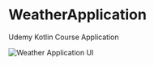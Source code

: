 # WeatherApplication
Udemy Kotlin Course Application



![Weather Application UI](https://github.com/MikeyPancake/WeatherApplication/assets/97193731/7c0f41b7-7b71-4dec-952a-f91c4358a5a0)
